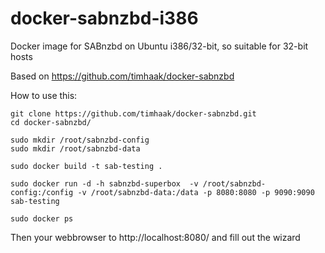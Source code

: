 docker-sabnzbd-i386
===================

Docker image for SABnzbd on Ubuntu i386/32-bit, so suitable for 32-bit hosts

Based on https://github.com/timhaak/docker-sabnzbd


How to use this:
```
git clone https://github.com/timhaak/docker-sabnzbd.git
cd docker-sabnzbd/

sudo mkdir /root/sabnzbd-config
sudo mkdir /root/sabnzbd-data

sudo docker build -t sab-testing .

sudo docker run -d -h sabnzbd-superbox  -v /root/sabnzbd-config:/config -v /root/sabnzbd-data:/data -p 8080:8080 -p 9090:9090 sab-testing

sudo docker ps

```
Then your webbrowser to http://localhost:8080/ and fill out the wizard
